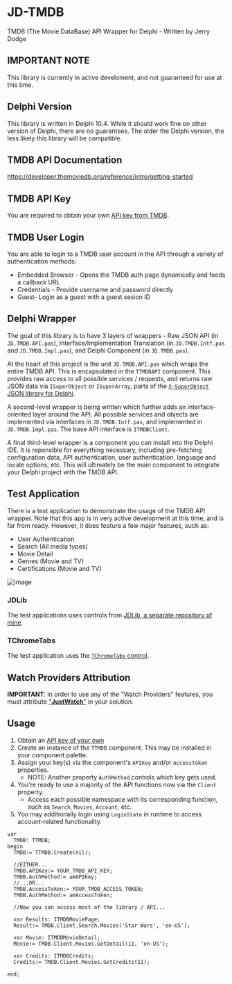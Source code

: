 # JD-TMDB

TMDB (The Movie DataBase) API Wrapper for Delphi - Written by Jerry Dodge 

## IMPORTANT NOTE

This library is currently in active develoment, and not guaranteed for use at this time. 

## Delphi Version

This library is written in Delphi 10.4. While it should work fine on other version of Delphi, there are no guarantees. The older the Delphi version, the less likely this library will be compatible.

## TMDB API Documentation

https://developer.themoviedb.org/reference/intro/getting-started

## TMDB API Key

You are required to obtain your own [API key from TMDB](https://www.themoviedb.org/settings/api). 

## TMDB User Login

You are able to login to a TMDB user account in the API through a variety of authentication methods:

- Embedded Browser - Opens the TMDB auth page dynamically and feeds a callback URL
- Credentials - Provide username and password directly
- Guest- Login as a guest with a guest sesion ID

## Delphi Wrapper

The goal of this library is to have 3 layers of wrappers - Raw JSON API (in `JD.TMDB.API.pas`), Interface/Implementation Translation (in `JD.TMDB.Intf.pas` and `JD.TMDB.Impl.pas`), and Delphi Component (in `JD.TMDB.pas`).

At the heart of this project is the unit `JD.TMDB.API.pas` which wraps the entire TMDB API. This is encapsulated in the `TTMDBAPI` component. This provides raw access to all possible services / requests, and returns raw JSON data via `ISuperObject` or `ISuperArray`, parts of the [`X-SuperObject` JSON library for Delphi](https://github.com/onryldz/x-superobject). 

A second-level wrapper is being written which further adds an interface-oriented layer around the API. All possible services and objects are implemented via interfaces in `JD.TMDB.Intf.pas`, and implemented in `JD.TMDB.Impl.pas`. The base API interface is `ITMDBClient`.

A final third-level wrapper is a component you can install into the Delphi IDE. It is reponsible for everything necessary, including pre-fetching configuration data, API authentication, user authentication, language and locale options, etc.  This will ultimately be the main component to integrate your Delphi project with the TMDB API. 

## Test Application

There is a test application to demonstrate the usage of the TMDB API wrapper. Note that this app is in very active development at this time, and is far from ready. However, it does feature a few major features, such as:

- User Authentication
- Search (All media types)
- Movie Detail
- Genres (Movie and TV)
- Certifications (Movie and TV)

![image](https://github.com/user-attachments/assets/22f6ced9-2386-4646-a316-50fde7eff333)

### JDLib

The test applications uses controls from [JDLib, a separate repository of mine](https://github.com/djjd47130/JDLib).

### TChromeTabs

The test application uses the [`TChromeTabs` control](https://github.com/norgepaul/TChromeTabs).

## Watch Providers Attribution

**IMPORTANT**: In order to use any of the "Watch Providers" features, you must attribute ["**JustWatch**"](https://www.justwatch.com/) in your solution.

## Usage

1. Obtain an [API key of your own](https://www.themoviedb.org/settings/api)
2. Create an instance of the `TTMDB` component. This may be installed in your component palette.
3. Assign your key(s) via the component's `APIKey` and/or `AccessToken` properties.
   - NOTE: Another property `AuthMethod` controls which key gets used.
4. You're ready to use a majority of the API functions now via the `Client` property.
   - Access each possible namespace with its corresponding function, such as `Search`, `Movies`, `Account`, etc.
6. You may additionally login using `LoginState` in runtime to access account-related functionality.

```
var
  TMDB: TTMDB;
begin
  TMDB:= TTMDB.Create(nil);

  //EITHER...
  TMDB.APIKey:= YOUR_TMDB_API_KEY;
  TMDB.AuthMethod:= amAPIKey;
  //...OR...
  TMDB.AccessToken:= YOUR_TMDB_ACCESS_TOKEN;
  TMDB.AuthMethod:= amAccessToken;

  //Now you can access most of the library / API...

  var Results: ITMDBMoviePage;
  Result:= TMDB.Client.Search.Movies('Star Wars', 'en-US');

  var Movie: ITMDBMovieDetail;
  Movie:= TMDB.Client.Movies.GetDetail(11, 'en-US');

  var Credits: ITMDBCredits;
  Credits:= TMDB.Client.Movies.GetCredits(11);

end;
```


